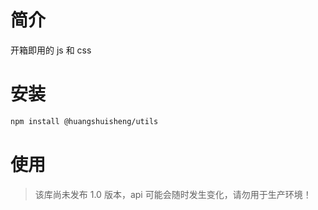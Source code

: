 # 简介

开箱即用的 js 和 css

# 安装

```sh
npm install @huangshuisheng/utils
```

# 使用

> 该库尚未发布 1.0 版本，api 可能会随时发生变化，请勿用于生产环境！

```ts

```
